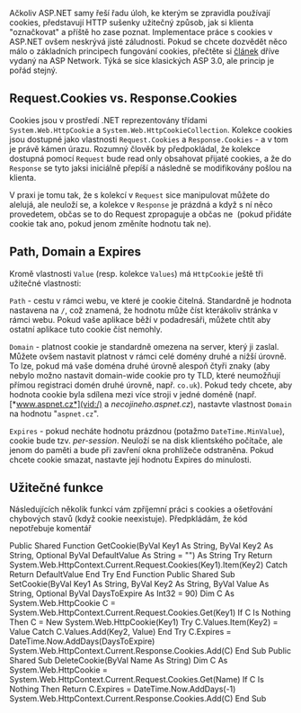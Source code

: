 <!-- dcterms:identifier = aspnetcz#8 -->
<!-- dcterms:title = Sušenky.NET -->
<!-- dcterms:abstract = Ačkoliv ASP.NET samy řeší řadu úloh, ke kterým se zpravidla používají cookies, představují HTTP sušenky užitečný způsob, jak si klienta "označkovat" a příště ho zase poznat. Implementace práce s cookies v ASP.NET ovšem neskrývá jisté záludnosti. -->
<!-- np9:categoryId = 1 -->
<!-- x4w:category = Tipy, triky -->
<!-- np9:authorId = 1 -->
<!-- np9:authorEmail = michal.valasek@altairis.cz -->
<!-- dcterms:creator = Michal Altair Valášek -->
<!-- dcterms:created = 2005-01-08T23:59:57.61+01:00 -->
<!-- dcterms:dateAccepted = 2005-01-08T23:59:57.61+01:00 -->

Ačkoliv ASP.NET samy řeší řadu úloh, ke kterým se zpravidla používají cookies, představují HTTP sušenky užitečný způsob, jak si klienta "označkovat" a příště ho zase poznat. Implementace práce s cookies v ASP.NET ovšem neskrývá jisté záludnosti. Pokud se chcete dozvědět něco málo o základních principech fungování cookies, přečtěte si [článek](http://archive.aspnetwork.cz/art/clanek.asp?id=151) dříve vydaný na ASP Network. Týká se sice klasických ASP 3.0, ale princip je pořád stejný.

## Request.Cookies vs. Response.Cookies

Cookies jsou v prostředí .NET reprezentovány třídami `System.Web.HttpCookie` a `System.Web.HttpCookieCollection`. Kolekce cookies jsou dostupné jako vlastnosti `Request.Cookies` a `Response.Cookies` - a v tom je právě kámen úrazu. Rozumný člověk by předpokládal, že kolekce dostupná pomocí `Request` bude read only obsahovat přijaté cookies, a že do `Response` se tyto jaksi iniciálně přepíší a následně se modifikovány pošlou na klienta.

V praxi je tomu tak, že s kolekcí v `Request` sice manipulovat můžete do alelujá, ale neuloží se, a kolekce v `Response` je prázdná a když s ní něco provedetem, občas se to do Request zpropaguje a občas ne  (pokud přidáte cookie tak ano, pokud jenom změníte hodnotu tak ne).

## Path, Domain a Expires

Kromě vlastnosti `Value` (resp. kolekce `Values`) má `HttpCookie` ještě tři užitečné vlastnosti:

`Path` - cestu v rámci webu, ve které je cookie čitelná. Standardně je hodnota nastavena na `/`, což znamená, že hodnotu může číst kterákoliv stránka v rámci webu. Pokud vaše aplikace běží v podadresáři, můžete chtít aby ostatní aplikace tuto cookie číst nemohly.

`Domain` - platnost cookie je standardně omezena na server, který ji zaslal. Můžete ovšem nastavit platnost v rámci celé domény druhé a nižší úrovně. To lze, pokud má vaše doména druhé úrovně alespoň čtyři znaky (aby nebylo možno nastavit domain-wide cookie pro ty TLD, které neumožňují přímou registraci domén druhé úrovně, např. `co.uk`). Pokud tedy chcete, aby hodnota cookie byla sdílena mezi více stroji v jedné doméně (např. [*www.aspnet.cz*](vid:/) a *necojineho.aspnet.cz*), nastavte vlastnost `Domain` na hodnotu "`aspnet.cz`".

`Expires` - pokud necháte hodnotu prázdnou (potažmo `DateTime.MinValue`), cookie bude tzv. *per-session*. Neuloží se na disk klientského počítače, ale jenom do paměti a bude při zavření okna prohlížeče odstraněna. Pokud chcete cookie smazat, nastavte její hodnotu Expires do minulosti.

## Užitečné funkce

Následujících několik funkcí vám zpříjemní práci s cookies a ošetřování chybových stavů (když cookie neexistuje). Předpkládám, že kód nepotřebuje komentář

Public Shared Function GetCookie(ByVal Key1 As String, ByVal Key2 As String, Optional ByVal DefaultValue As String = "") As String Try Return System.Web.HttpContext.Current.Request.Cookies(Key1).Item(Key2) Catch Return DefaultValue End Try End Function Public Shared Sub SetCookie(ByVal Key1 As String, ByVal Key2 As String, ByVal Value As String, Optional ByVal DaysToExpire As Int32 = 90) Dim C As System.Web.HttpCookie C = System.Web.HttpContext.Current.Request.Cookies.Get(Key1) If C Is Nothing Then C = New System.Web.HttpCookie(Key1) Try C.Values.Item(Key2) = Value Catch C.Values.Add(Key2, Value) End Try C.Expires = DateTime.Now.AddDays(DaysToExpire) System.Web.HttpContext.Current.Response.Cookies.Add(C) End Sub Public Shared Sub DeleteCookie(ByVal Name As String) Dim C As System.Web.HttpCookie = System.Web.HttpContext.Current.Request.Cookies.Get(Name) If C Is Nothing Then Return C.Expires = DateTime.Now.AddDays(-1) System.Web.HttpContext.Current.Response.Cookies.Add(C) End Sub